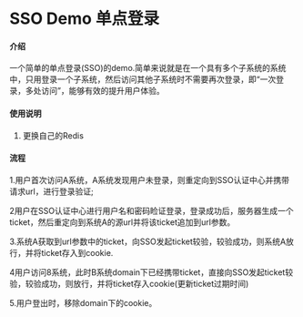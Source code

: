 # SSO Demo 单点登录

#### 介绍
一个简单的单点登录(SSO)的demo.简单来说就是在一个具有多个子系统的系统中，只用登录一个子系统，然后访问其他子系统时不需要再次登录，即“一次登录，多处访问”，能够有效的提升用户体验。




#### 使用说明

1.  更换自己的Redis




#### 流程

1.用户首次访问A系统，A系统发现用户未登录，则重定向到SSO认证中心并携带请求url，进行登录验证;

2用户在SSO认证中心进行用户名和密码睑证登录，登录成功后，服务器生成一个ticket，然后重定向到系统A的源url并将该ticket追加到url参数。

3.系统A获取到url参数中的ticket，向SSO发起ticket较验，较验成功，则系统A放行，并将ticket存入到cookie.

4用户访问8系统，此时B系统domain下已经携带ticket，直接向SSO发起ticket较验，较验成功，则放行，并将ticket存入cookie(更新ticket过期时间)

5.用户登出时，移除domain下的cookie。



